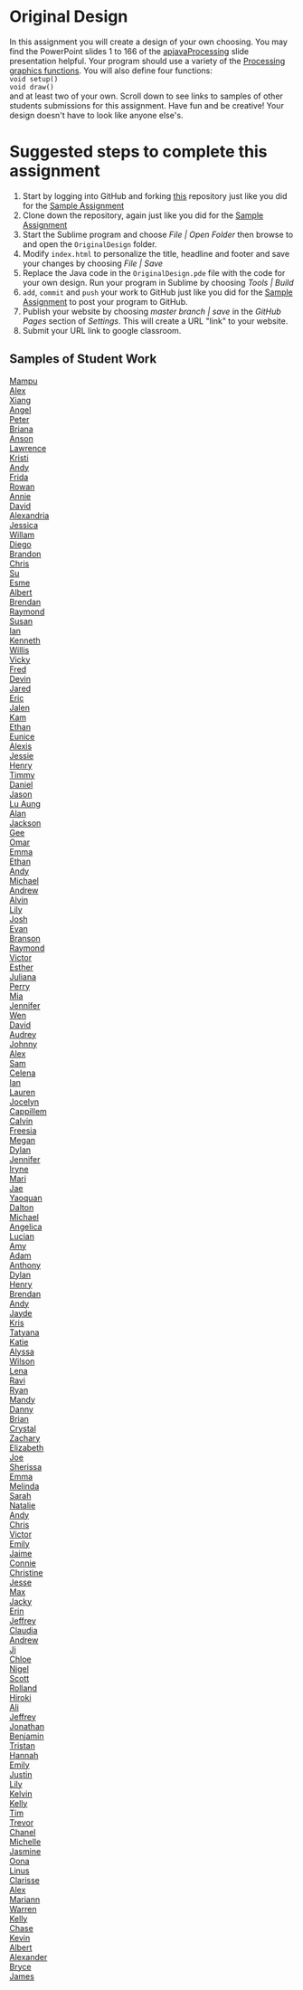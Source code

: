 Original Design
===============

In this assignment you will create a design of your own choosing. You may find the PowerPoint slides 1 to 166 of the [apjavaProcessing](https://docs.google.com/presentation/d/1sqbareaFmF9fMcp0XOl3hRO6hAlrU5WIaj4V-Kd3eDI/edit?usp=sharing) slide presentation helpful. Your program should use a variety of the [Processing graphics functions](https://processing.org/reference/). You will also define four functions:  
`void setup()`  
`void draw()`  
and at least two of your own. Scroll down to see links to samples of other students submissions for this assignment. Have fun and be creative! Your design doesn't have to look like anyone else's.

Suggested steps to complete this assignment
===============
1. Start by logging into GitHub and forking [this](https://github.com/LowellSampleClass/OriginalDesign) repository just like you did for the [Sample Assignment](https://github.com/APCSLowell/SampleAssignment)  
2. Clone down the repository, again just like you did for the [Sample Assignment](https://github.com/APCSLowell/SampleAssignment)
3. Start the Sublime program and choose *File | Open Folder* then browse to and open the `OriginalDesign` folder.
4. Modify `index.html` to personalize the title, headline and footer and save your changes by choosing *File | Save*
5. Replace the Java code in the `OriginalDesign.pde` file with the code for your own design. Run your program in Sublime by choosing *Tools | Build*
6. `add`, `commit` and `push` your work to GitHub just like you did for the [Sample Assignment](https://github.com/APCSLowell/SampleAssignment) to post your program to GitHub.
7. Publish your website by choosing *master branch | save* in the *GitHub Pages* section of *Settings*. This will create a URL "link" to your website.
8. Submit your URL link to google classroom.

Samples of Student Work
-----------------------
[Mampu](https://koooolk.github.io/OriginalDesign/)   
[Alex](https://alngo1.github.io/OriginalDesign/)   
[Xiang](https://kagehayashi.github.io/OriginalDesign/)   
[Angel](https://anli30.github.io/OriginalDesign/)   
[Peter](https://peterwu1205.github.io/OriginalDesign/)   
[Briana](https://brli6.github.io/OriginalDesign/)   
[Anson](https://anyip4.github.io/OriginalDesign/)   
[Lawrence](https://lawrencelowell.github.io/OriginalDesign/)   
[Kristi](https://kristilee1171.github.io/OriginalDesign/)   
[Andy](https://anwu1.github.io/SampleAssignment/)   
[Frida](https://frida-calvo.github.io/OriginalDesign/)   
[Rowan](https://rowanmckereghan.github.io/OriginalDesign/)   
[Annie](https://anli32.github.io/OriginalDesign/)   
[David](https://dachen18.github.io/OriginalDesign/)   
[Alexandria](https://alexandriayip.github.io/OriginalDesign/)   
[Jessica](https://jessical26.github.io/OriginalDesign/)   
[Willam](https://willsamc16.github.io/OriginalDesign/)   
[Diego](https://diegoleong.github.io/OriginalDesign/)   
[Brandon](https://btlsandwich.github.io/OriginalDesign/)   
[Chris](https://whizardxd.github.io/APCS/Processing/OriginalDesign/Original_Design.html)    
[Su](https://suzin1.github.io/OriginalDesign/)   
[Esme](https://esmedpk.github.io/OriginalDesign/)   
[Albert](https://albertgiang.github.io/OriginalDesign/)   
[Brendan](https://brchao.github.io/OriginalDesign/)   
[Raymond](https://luzray56.github.io/OriginalDesign/)   
[Susan](https://susanm87.github.io/OriginalDesign/)   
[Ian](https://iatang21.github.io/OriginalDesign/)    
[Kenneth](https://zhwen1.github.io/OriginalDesign/)   
[Willis](https://willisli.github.io/OriginalDesign/)   
[Vicky](https://vickyguan3.github.io/OriginalDesign/)   
[Fred](https://fredxhua.github.io/OriginalDesign/)   
[Devin](https://dely4.github.io/OriginalDesign/)   
[Jared](https://jaredyee25.github.io/OriginalDesign/)   
[Eric](https://3ricyu.github.io/OriginalDesign/)   
[Jalen](https://jalenng.github.io/OriginalDesign/)   
[Kam](https://katam8.github.io/SampleAssignment/)   
[Ethan](https://ethantruong.github.io/SampleAssignment/)   
[Eunice](https://euborres.github.io/OriginalDesign/)   
[Alexis](https://alexisapcs.github.io/OriginalDesign/)   
[Jessie](https://envylyst.github.io/OriginalDesign/)   
[Henry](https://henryjack12.github.io/OriginalDesign/)   
[Timmy](https://tidang.github.io/OriginalDesign/)   
[Daniel](https://danieldoan101.github.io/OriginalDesign/)   
[Jason](https://everyusernameitrywentwrong-jason-ye.github.io/OriginalDesign/)   
[Lu Aung](https://luaung.github.io/OriginalDesign/)   
[Alan](https://alchena.github.io/OriginalDesign/)   
[Jackson](https://jacksonjude.github.io/OriginalDesign/)   
[Gee](https://trtran8.github.io/OriginalDesign/)   
[Omar](https://omaralkharji.github.io/OriginalDesign/)   
[Emma](https://emmab3.github.io/OriginalDesign/)   
[Ethan](https://ethan-ap-cs.github.io/OriginalDesign/)   
[Andy](https://anli28.github.io/OriginalDesign/)   
[Michael](https://michaelapcs.github.io/OriginalDesign/)   
[Andrew](https://abootatoo.github.io/OriginalDesign/)   
[Alvin](https://alvin4ever.github.io/OriginalDesign/)   
[Lily](https://cailcali.github.io/OriginalDesign/)   
[Josh](https://jowong1.github.io/OriginalDesign/)   
[Evan](https://evanmchan.github.io/OriginalDesign/)   
[Branson](https://brguan1.github.io/SampleAssignment/)   
[Raymond](https://raysandvectors.github.io/OriginalDesign/)   
[Victor](https://mbewd.github.io/OriginalDesign/)   
[Esther](https://estherchung83.github.io/OriginalDesign/)   
[Juliana](https://solojuliana.github.io/OriginalDesign/)   
[Perry](https://perry2.github.io/OriginalDesign/)   
[Mia](https://chenmia.github.io/OriginalDesign/)   
[Jennifer](https://jp4099.github.io/SampleAssignment/)   
[Wen](https://wizardowolfini.github.io/OriginalDesign/)   
[David](https://dactualchung.github.io/OriginalDesign/)   
[Audrey](https://chubbibunniomnomnom.github.io/OriginalDesign/)   
[Johnny](https://jonguyen15.github.io/OriginalDesign/)   
[Alex](https://alexanduh.github.io/OriginalDesign/)   
[Sam](https://saxie1.github.io/OriginalDesign/)   
[Celena](https://celinaye.github.io/OriginalDesign/)   
[Ian](https://ialau.github.io/OriginalDesign/)   
[Lauren](https://lauren-tran.github.io/OriginalDesign/)   
[Jocelyn](https://pexie66.github.io/OriginalDesign/)   
[Cappillem](https://apcscap.github.io/OriginalDesign/)   
[Calvin](https://callmecalvin808.github.io/OriginalDesign/)  
[Freesia](https://freesiaf.github.io/OriginalDesign/)   
[Megan](https://meganeliza.github.io/OriginalDesign/)   
[Dylan](https://dessex.github.io/OriginalDesign/)   
[Jennifer](https://jehui2.github.io/OriginalDesign/)   
[Iryne](https://irynechu.github.io/OriginalDesign/)   
[Mari](https://mariwoodworth.github.io/OriginalDesign/)   
[Jae](https://jaekim06789.github.io/OriginalDesign/)   
[Yaoquan](https://yachen16.github.io/Original-Design/)   
[Dalton](https://daltonnham.github.io/OriginalDesign/)   
[Michael](https://psyduckjar.github.io/OriginalDesign/)   
[Angelica](https://anlam4.github.io/OriginalDesign/)   
[Lucian](https://lucianli.github.io/OriginalDesign/)   
[Amy](https://amychang415.github.io/OriginalDesign/)   
[Adam](https://norwegianwoods.github.io/OriginalDesign/)   
[Anthony](https://aanthh.github.io/OriginalDesign/)   
[Dylan](https://dyhuynh.github.io/OriginalDesign/)   
[Henry](https://helee2.github.io/OriginalDesign/)   
[Brendan](https://brleunga.github.io/OriginalDesign/)   
[Andy](https://anli28.github.io/OriginalDesign/)   
[Jayde](https://jaydewong.github.io/Egg/)   
[Kris](https://potato-krisu.github.io/OriginalDesign/)   
[Tatyana](https://tgrishanina.github.io/OriginalDesign/)   
[Katie](https://ktay369.github.io/OriginalDesign/)   
[Alyssa](https://alyangelxd.github.io/OriginalDesign/)   
[Wilson](https://strawhatwilson.github.io/OriginalDesign/)   
[Lena](https://leogrady.github.io/OriginalDesign/)   
[Ravi](https://ravik0.github.io/OriginalDesign/)   
[Ryan](https://someguy13.github.io/OriginalDesign/)   
[Mandy](https://mandy-wu.github.io/OriginalDesign/)   
[Danny](https://dshockz415.github.io/OriginalDesign/)   
[Brian](https://bryee10.github.io/OriginalDesign/)   
[Crystal](https://crystalleesf.github.io/OriginalDesign/)   
[Zachary](https://dengzacapcs.github.io/OriginalDesign/)   
[Elizabeth](https://elkirwan.github.io/OriginalDesign/)   
[Joe](https://joehuang1108.github.io/OriginalDesign/)   
[Sherissa](https://sherissago.github.io/OriginalDesign/)   
[Emma](https://emblenkinsop.github.io/OriginalDesign/)    
[Melinda](https://melindali255.github.io/OriginalDesign/)   
[Sarah](https://sarah2468.github.io/OriginalDesign/)   
[Natalie](https://nabunimovitz.github.io/OriginalDesign/)   
[Andy](https://8-man.github.io/OriginalDesign/)   
[Chris](https://chrisc641.github.io/OriginalDesign/)   
[Victor](https://victorchaan.github.io/OriginalDesign/)   
[Emily](https://emchen1.github.io/OriginalDesign/)   
[Jaime](https://ixjaime.github.io/OriginalDesign/)   
[Connie](https://theconnieliu.github.io/OriginalDesign/)   
[Christine](https://dumbdumbdot.github.io/OriginalDesign/)   
[Jesse](http://buzzcrackle.com/apcs/SampleAssignment)   
[Max](https://maxwxng.github.io/OriginalDesign/)   
[Jacky](https://jaliu4.github.io/OriginalDesign/)   
[Erin](https://erwu5.github.io/OriginalDesign/)   
[Jeffrey](https://jeffreythesloth.github.io/OriginalDesign/)   
[Claudia](https://zixuanshao.github.io/OriginalDesign/)   
[Andrew](https://ansimasfusd.github.io/OriginalDesign/)   
[Ji](https://jili53.github.io/OriginalDesign/)   
[Chloe](https://chlozimo.github.io/OriginalDesign/)   
[Nigel](https://ninebraska.github.io/OriginalDesign/)   
[Scott](https://lulzees.github.io/OriginalDesign/)   
[Rolland](https://rollandliao.github.io/OriginalDesign/)   
[Hiroki](https://hirokimasudathaya.github.io/OriginalDesign/)   
[Ali](https://shaikh7860.github.io/OriginalDesign/)   
[Jeffrey](https://jechen27.github.io/OriginalDesign/)   
[Jonathan](https://jonathan109.github.io/OriginalDesign/)   
[Benjamin](https://begilbert.github.io/OriginalDesign/)   
[Tristan](https://trting.github.io/OriginalDesign/)   
[Hannah](https://hacosselmon.github.io/OriginalDesign-1/)   
[Emily](https://emquach.github.io/OriginalDesign/)   
[Justin](https://jolucky.github.io/OriginalDesign/)   
[Lily](https://oulilyapjava.github.io/OriginalDesign/)   
[Kelvin](https://chan34kelvin.github.io/OriginalDesign/)   
[Kelly](https://kellykelp.github.io/OriginalDesign/)   
[Tim](https://timyuen2.github.io/OriginalDesign/)   
[Trevor](https://tlouie16.github.io/OriginalDesign/)   
[Chanel](https://chan3l.github.io/OriginalDesign/)   
[Michelle](https://misyel.github.io/OriginalDesign/)   
[Jasmine](https://jizeng2.github.io/OriginalDesign/)   
[Oona](https://oonarisseadams.github.io/OriginalDesign/)   
[Linus](https://linusng15.github.io/OriginalDesign/)   
[Clarisse](https://claruino.github.io/OriginalDesign/)   
[Alex](https://parkore9920.github.io/OriginalDesign/)   
[Mariann](https://mariann-lowellapcs.github.io/OriginalDesign/)   
[Warren](https://werren.github.io/OriginalDesign/)   
[Kelly](https://kellykelp.github.io/OriginalDesign/)   
[Chase](https://chaseabm.github.io/OriginalDesign/)   
[Kevin](https://kecoffey1.github.io/OriginalDesign/)   
[Albert](https://albertma222.github.io/OriginalDesign/)   
[Alexander](http://gh.epixtallion.tk/OriginalDesign/)   
[Bryce](https://brmao123.github.io/SampleAssignment/)   
[James](https://james168ma.github.io/OriginalDesign/)   

